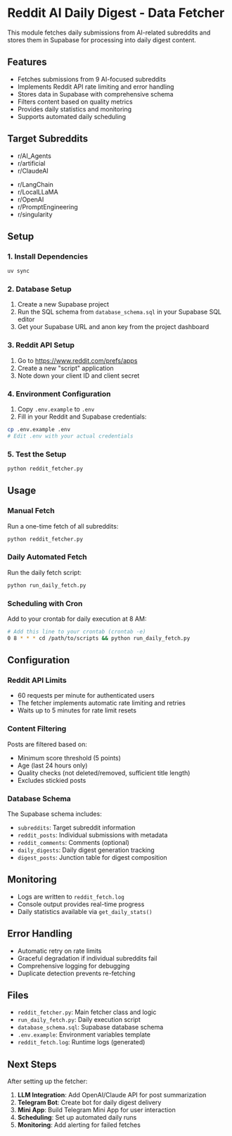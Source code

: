 # Reddit AI Daily Digest - Data Fetcher

This module fetches daily submissions from AI-related subreddits and stores them in Supabase for processing into daily digest content.

## Features

- Fetches submissions from 9 AI-focused subreddits
- Implements Reddit API rate limiting and error handling
- Stores data in Supabase with comprehensive schema
- Filters content based on quality metrics
- Provides daily statistics and monitoring
- Supports automated daily scheduling

## Target Subreddits

- r/AI_Agents
- r/artificial
- r/ClaudeAI
<!-- - r/huggingface -->
- r/LangChain
- r/LocalLLaMA
- r/OpenAI
- r/PromptEngineering
- r/singularity

## Setup

### 1. Install Dependencies

```bash
uv sync
```

### 2. Database Setup

1. Create a new Supabase project
2. Run the SQL schema from `database_schema.sql` in your Supabase SQL editor
3. Get your Supabase URL and anon key from the project dashboard

### 3. Reddit API Setup

1. Go to https://www.reddit.com/prefs/apps
2. Create a new "script" application
3. Note down your client ID and client secret

### 4. Environment Configuration

1. Copy `.env.example` to `.env`
2. Fill in your Reddit and Supabase credentials:

```bash
cp .env.example .env
# Edit .env with your actual credentials
```

### 5. Test the Setup

```bash
python reddit_fetcher.py
```

## Usage

### Manual Fetch

Run a one-time fetch of all subreddits:

```bash
python reddit_fetcher.py
```

### Daily Automated Fetch

Run the daily fetch script:

```bash
python run_daily_fetch.py
```

### Scheduling with Cron

Add to your crontab for daily execution at 8 AM:

```bash
# Add this line to your crontab (crontab -e)
0 8 * * * cd /path/to/scripts && python run_daily_fetch.py
```

## Configuration

### Reddit API Limits

- 60 requests per minute for authenticated users
- The fetcher implements automatic rate limiting and retries
- Waits up to 5 minutes for rate limit resets

### Content Filtering

Posts are filtered based on:

- Minimum score threshold (5 points)
- Age (last 24 hours only)
- Quality checks (not deleted/removed, sufficient title length)
- Excludes stickied posts

### Database Schema

The Supabase schema includes:

- `subreddits`: Target subreddit information
- `reddit_posts`: Individual submissions with metadata
- `reddit_comments`: Comments (optional)
- `daily_digests`: Daily digest generation tracking
- `digest_posts`: Junction table for digest composition

## Monitoring

- Logs are written to `reddit_fetch.log`
- Console output provides real-time progress
- Daily statistics available via `get_daily_stats()`

## Error Handling

- Automatic retry on rate limits
- Graceful degradation if individual subreddits fail
- Comprehensive logging for debugging
- Duplicate detection prevents re-fetching

## Files

- `reddit_fetcher.py`: Main fetcher class and logic
- `run_daily_fetch.py`: Daily execution script
- `database_schema.sql`: Supabase database schema
- `.env.example`: Environment variables template
- `reddit_fetch.log`: Runtime logs (generated)

## Next Steps

After setting up the fetcher:

1. **LLM Integration**: Add OpenAI/Claude API for post summarization
2. **Telegram Bot**: Create bot for daily digest delivery
3. **Mini App**: Build Telegram Mini App for user interaction
4. **Scheduling**: Set up automated daily runs
5. **Monitoring**: Add alerting for failed fetches
